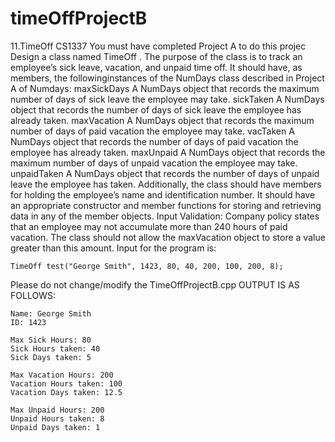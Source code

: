 # timeOffProjectB
11.TimeOff CS1337
You must have completed Project A to do this projec
Design a class named TimeOff . The purpose of the class is to track an employee’s sick leave, vacation, and unpaid time off. It should have, as members, the followinginstances of the NumDays class described in Project A of Numdays:
maxSickDays A NumDays object that records the maximum number of days of sick leave the employee may take.
sickTaken A NumDays object that records the number of days of sick leave the employee has already taken.
maxVacation A NumDays object that records the maximum number of days of paid vacation the employee may take.
vacTaken A NumDays object that records the number of days of paid vacation the employee has already taken.
maxUnpaid A NumDays object that records the maximum number of days of unpaid vacation the employee may take.
unpaidTaken A NumDays object that records the number of days of unpaid leave the employee has taken.
Additionally, the class should have members for holding the employee’s name and identification number. It should have an appropriate constructor and member functions for storing and retrieving data in any of the member objects.
Input Validation: Company policy states that an employee may not accumulate more than 240 hours of paid vacation. The class should not allow the maxVacation object to store a value greater than this amount.
Input for the program is:
```
TimeOff test("George Smith", 1423, 80, 40, 200, 100, 200, 8);
```
Please do not change/modify the TimeOffProjectB.cpp
OUTPUT IS AS FOLLOWS:
```
Name: George Smith
ID: 1423

Max Sick Hours: 80
Sick Hours taken: 40
Sick Days taken: 5

Max Vacation Hours: 200
Vacation Hours taken: 100
Vacation Days taken: 12.5

Max Unpaid Hours: 200
Unpaid Hours taken: 8
Unpaid Days taken: 1
```
